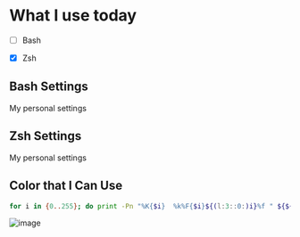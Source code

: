# What I use today
- [ ] Bash
- [x] Zsh


## Bash Settings

My personal settings

## Zsh Settings

My personal settings

## Color that I Can Use
```zsh
for i in {0..255}; do print -Pn "%K{$i}  %k%F{$i}${(l:3::0:)i}%f " ${${(M)$((i%6)):#3}:+$'\n'}; done
```
![image](https://user-images.githubusercontent.com/62612685/159177869-0b87b327-3594-4c56-ab7a-60cba6a05ce8.png)
